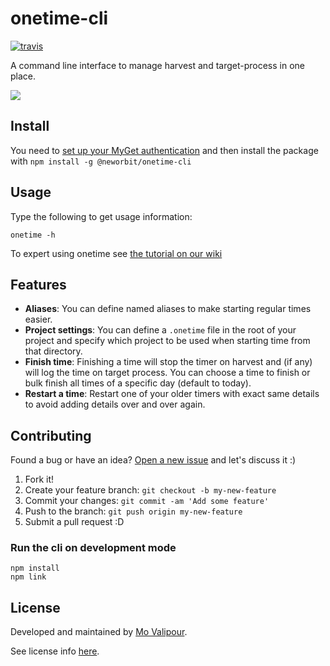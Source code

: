 # onetime-cli
[![travis](https://travis-ci.org/mvalipour/onetime-cli.svg?branch=master)](https://travis-ci.org/mvalipour/onetime-cli)

A command line interface to manage harvest and target-process in one place.

![](http://www.reactiongifs.com/wp-content/uploads/2013/02/aaaand-send.gif)

## Install

You need to [set up your MyGet authentication](https://github.com/NewOrbit/development-guidelines/blob/master/how-to/npm/associate-%40neworbit-packages-with-myget.md) and then install the package with `npm install -g @neworbit/onetime-cli`

## Usage

Type the following to get usage information:

```
onetime -h
```

To expert using onetime see [the tutorial on our wiki](https://github.com/NewOrbit/onetime-cli/wiki/Tutorial)

## Features

- **Aliases**: You can define named aliases to make starting regular times easier.
- **Project settings**: You can define a `.onetime` file in the root of your project and specify which project to be used when starting time from that directory.
- **Finish time**: Finishing a time will stop the timer on harvest and (if any) will log the time on target process. You can choose a time to finish or bulk finish all times of a specific day (default to today).
- **Restart a time**: Restart one of your older timers with exact same details to avoid
adding details over and over again.

## Contributing

Found a bug or have an idea? [Open a new issue](https://github.com/mvalipour/onetime-cli/issues/new) and let's discuss it :)

1. Fork it!
2. Create your feature branch: `git checkout -b my-new-feature`
3. Commit your changes: `git commit -am 'Add some feature'`
4. Push to the branch: `git push origin my-new-feature`
5. Submit a pull request :D

### Run the cli on development mode

```
npm install
npm link
```

## License

Developed and maintained by [Mo Valipour](https://github.com/mvalipour).

See license info [here](https://github.com/mvalipour/onetime-cli/blob/master/license.txt).
